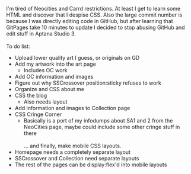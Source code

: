 I'm tired of Neocities and Carrd restrictions. At least I get to learn some HTML and discover that I despise CSS. Also the large commit number is because I was directly editing code in GitHub, but after learning that GitPages take 10 minutes to update I decided to stop abusing GitHub and edit stuff in Aptana Studio 3.
<br /><br />
To do list:
- Upload lower quality art I guess, or originals on GD
- Add my artwork into the art page
  - Includes OC work
- Add OC information and images
- Figure out why SSCrossover position:sticky refuses to work
- Organize and CSS about me
- CSS the blog
  - Also needs layout
- Add information and images to Collection page
- CSS Cringe Corner
  - Basically is a port of my infodumps about SA1 and 2 from the NeoCities page, maybe could include some other cringe stuff in there
<br /><br />
... and finally, make mobile CSS layouts.
- Homepage needs a completely separate layout
- SSCrossover and Collection need separate layouts
- The rest of the pages can be display:flex'd into mobile layouts
